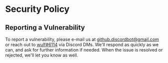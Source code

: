 # Security Policy

## Reporting a Vulnerability
To report a vulnerability, please e-mail us at github.discordbot@gmail.com or reach out to [wulf#6114](https://dsc.bio/wulf) via Discord DMs.
We'll respond as quickly as we can, and ask for further information if needed. When the issue is resolved or rejected, we'll let you know as well.
